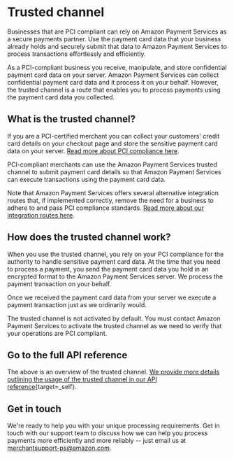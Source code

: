 Trusted channel
===============

Businesses that are PCI compliant can rely on Amazon Payment Services as
a secure payments partner. Use the payment card data that your business
already holds and securely submit that data to Amazon Payment Services
to process transactions effortlessly and efficiently.

As a PCI-compliant business you receive, manipulate, and store
confidential payment card data on your server. Amazon Payment Services
can collect confidential payment card data and it process it on your
behalf. However, the trusted channel is a route that enables you to
process payments using the payment card data you collected.

What is the trusted channel?
----------------------------

If you are a PCI-certified merchant you can collect your customers'
credit card details on your checkout page and store the sensitive
payment card data on your server. [Read more about PCI compliance
here](57.md).

PCI-compliant merchants can use the Amazon Payment Services trusted
channel to submit payment card details so that Amazon Payment Services
can execute transactions using the payment card data.

Note that Amazon Payment Services offers several alternative integration
routes that, if implemented correctly, remove the need for a business to
adhere to and pass PCI compliance standards. [Read more about our
integration routes here](22.md).

How does the trusted channel work?
----------------------------------

When you use the trusted channel, you rely on your PCI compliance for
the authority to handle sensitive payment card data. At the time that
you need to process a payment, you send the payment card data you hold
in an encrypted format to the Amazon Payment Services server. We process
the payment transaction on your behalf.

Once we received the payment card data from your server we execute a
payment transaction just as we ordinarily would.

The trusted channel is not activated by default. You must contact Amazon
Payment Services to activate the trusted channel as we need to verify
that your operations are PCI compliant.


Go to the full API reference
----------------------------

The above is an overview of the trusted channel. [We provide more
details outlining the usage of the trusted channel in our API
reference](https://paymentservices-reference.payfort.com//docs/api/build/index.html#trusted-channel){target=_self}.

Get in touch
------------

We're ready to help you with your unique processing requirements. Get in
touch with our support team to discuss how we can help you process
payments more efficiently and more reliably -- just email us at
<merchantsupport-ps@amazon.com>.
